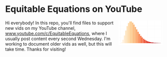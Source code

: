 # Equitable Equations on YouTube

<img src="rusty_logo.png" align="right" height="80" />

Hi everybody! In this repo, you'll find files to support new vids on my YouTube channel, www.youtube.com/c/EquitableEquations, where I usually post content every second Wednesday. I'm working to document older vids as well, but this will take time. Thanks for visiting!

